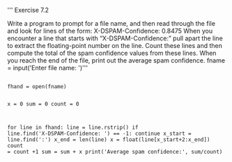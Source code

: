 ''' Exercise 7.2

Write a program to prompt for a file name, and then read through the file and look for lines of the form:
X-DSPAM-Confidence: 0.8475
When you encounter a line that starts with “X-DSPAM-Confidence:” pull apart the line to extract the floating-point number on the line.
Count these lines and then compute the total of the spam confidence values from these lines. When you reach the end of the file, print out the average spam confidence.
fname = input('Enter file name: ')'''

<code>
fhand = open(fname)

x = 0
sum = 0
count = 0

for line in fhand:
    line = line.rstrip()
    if line.find('X-DSPAM-Confidence: ') == -1: continue
    x_start = line.find(':')
    x_end = len(line)
    x = float(line[x_start+2:x_end])
    count = count +1
    sum = sum + x
print('Average spam confidence:', sum/count)
</code>

